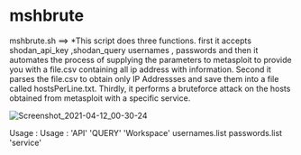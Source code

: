 # mshbrute
mshbrute.sh ==> *This script does three functions. first it accepts shodan_api_key ,shodan_query usernames , passwords and then it automates the process of supplying the parameters to metasploit to provide you with a file.csv containing all ip address with information. Second it parses the file.csv to obtain only IP Addressses and save them into a file called hostsPerLine.txt. Thirdly, it performs a bruteforce attack on the hosts obtained from metasploit with a specific service.

![Screenshot_2021-04-12_00-30-24](https://user-images.githubusercontent.com/49913818/114329139-a0864900-9b0c-11eb-838f-8c38ac830e23.png)


Usage : Usage : 'API' 'QUERY' 'Workspace' usernames.list passwords.list 'service'
